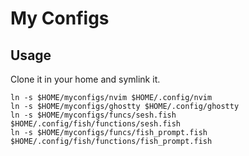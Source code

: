 # My Configs

## Usage

Clone it in your home and symlink it.

```shell
ln -s $HOME/myconfigs/nvim $HOME/.config/nvim
ln -s $HOME/myconfigs/ghostty $HOME/.config/ghostty
ln -s $HOME/myconfigs/funcs/sesh.fish $HOME/.config/fish/functions/sesh.fish
ln -s $HOME/myconfigs/funcs/fish_prompt.fish $HOME/.config/fish/functions/fish_prompt.fish
```
